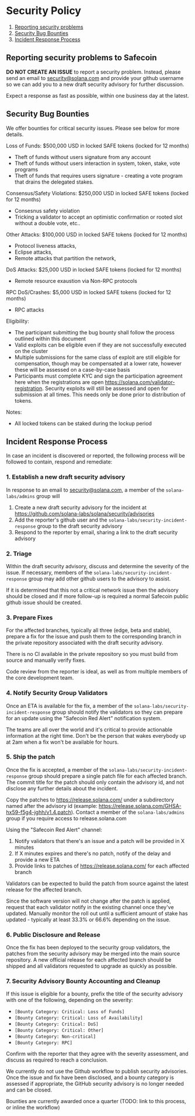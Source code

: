 # Security Policy

1. [Reporting security problems](#reporting)
4. [Security Bug Bounties](#bounty)
2. [Incident Response Process](#process)

<a name="reporting"></a>
## Reporting security problems to Safecoin

**DO NOT CREATE AN ISSUE** to report a security problem. Instead, please send an
email to security@solana.com and provide your github username so we can add you
to a new draft security advisory for further discussion.

Expect a response as fast as possible, within one business day at the latest.

<a name="bounty"></a>
## Security Bug Bounties
We offer bounties for critical security issues. Please see below for more details.

Loss of Funds:
$500,000 USD in locked SAFE tokens (locked for 12 months)
* Theft of funds without users signature from any account
* Theft of funds without users interaction in system, token, stake, vote programs
* Theft of funds that requires users signature - creating a vote program that drains the delegated stakes.

Consensus/Safety Violations:
$250,000 USD in locked SAFE tokens (locked for 12 months)
* Consesnus safety violation
* Tricking a validator to accept an optimistic confirmation or rooted slot without a double vote, etc..

Other Attacks:
 $100,000 USD in locked SAFE tokens (locked for 12 months)
* Protocol liveness attacks,
* Eclipse attacks,
* Remote attacks that partition the network,

DoS Attacks:
$25,000 USD in locked SAFE tokens (locked for 12 months)
* Remote resource exaustion via Non-RPC protocols

RPC DoS/Crashes:
$5,000 USD in locked SAFE tokens (locked for 12 months)
* RPC attacks

Eligibility:
* The participant submitting the bug bounty shall follow the process outlined within this document
* Valid exploits can be eligible even if they are not successfully executed on the cluster
* Multiple submissions for the same class of exploit are still eligible for compensation, though may be compensated at a lower rate, however these will be assessed on a case-by-case basis
* Participants must complete KYC and sign the participation agreement here when the registrations are open https://solana.com/validator-registration. Security exploits will still be assessed and open for submission at all times. This needs only be done prior to distribution of tokens.

Notes:
* All locked tokens can be staked during the lockup period

<a name="process"></a>
## Incident Response Process

In case an incident is discovered or reported, the following process will be
followed to contain, respond and remediate:

### 1. Establish a new draft security advisory
In response to an email to security@solana.com, a member of the `solana-labs/admins` group will
1. Create a new draft security advisory for the incident at https://github.com/solana-labs/solana/security/advisories
2. Add the reporter's github user and the `solana-labs/security-incident-response` group to the draft security advisory
3. Respond to the reporter by email, sharing a link to the draft security advisory

### 2. Triage
Within the draft security advisory, discuss and determine the severity of the
issue. If necessary, members of the `solana-labs/security-incident-response`
group may add other github users to the advisory to assist.

If it is determined that this not a critical network issue then the advisory
should be closed and if more follow-up is required a normal Safecoin public github
issue should be created.

### 3. Prepare Fixes
For the affected branches, typically all three (edge, beta and stable), prepare
a fix for the issue and push them to the corresponding branch in the private
repository associated with the draft security advisory.

There is no CI available in the private repository so you must build from source
and manually verify fixes.

Code review from the reporter is ideal, as well as from multiple members of the
core development team.

### 4. Notify Security Group Validators
Once an ETA is available for the fix, a member of the
`solana-labs/security-incident-response` group should notify the validators so
they can prepare for an update using the "Safecoin Red Alert" notification system.

The teams are all over the world and it's critical to provide actionable
information at the right time. Don't be the person that wakes everybody up at
2am when a fix won't be available for hours.

### 5. Ship the patch
Once the fix is accepted, a member of the
`solana-labs/security-incident-response` group should prepare a single patch
file for each affected branch. The commit title for the patch should only
contain the advisory id, and not disclose any further details about the
incident.

Copy the patches to https://release.solana.com/ under a subdirectory named after
the advisory id (example:
https://release.solana.com/GHSA-hx59-f5g4-jghh/v1.4.patch). Contact a member of
the `solana-labs/admins` group if you require access to release.solana.com

Using the "Safecoin Red Alert" channel:
1. Notify validators that there's an issue and a patch will be provided in X minutes
2. If X minutes expires and there's no patch, notify of the delay and provide a
   new ETA
3. Provide links to patches of https://release.solana.com/ for each affected branch

Validators can be expected to build the patch from source against the latest
release for the affected branch.

Since the software version will not change after the patch is applied, request
that each validator notify in the existing channel once they've updated. Manually
monitor the roll out until a sufficient amount of stake has updated - typically
at least 33.3% or 66.6% depending on the issue.

### 6. Public Disclosure and Release
Once the fix has been deployed to the security group validators, the patches from the security
advisory may be merged into the main source repository. A new official release
for each affected branch should be shipped and all validators requested to
upgrade as quickly as possible.

### 7. Security Advisory Bounty Accounting and Cleanup

If this issue is eligible for a bounty, prefix the title of the security
advisory with one of the following, depending on the severity:
* `[Bounty Category: Critical: Loss of Funds]`
* `[Bounty Category: Critical: Loss of Availability]`
* `[Bounty Category: Critical: DoS]`
* `[Bounty Category: Critical: Other]`
* `[Bounty Category: Non-critical]`
* `[Bounty Category: RPC]`

Confirm with the reporter that they agree with the severity assessment, and
discuss as required to reach a conclusion.

We currently do not use the Github workflow to publish security advisories.
Once the issue and fix have been disclosed, and a bounty category is assessed if
appropriate, the GitHub security advisory is no longer needed and can be closed.

Bounties are currently awarded once a quarter (TODO: link to this process, or
inline the workflow)
